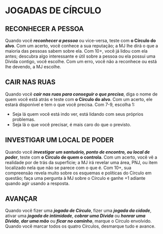 # JOGADAS DE CÍRCULO

## RECONHECER A PESSOA

Quando você ***reconhecer a pessoa*** ou vice-versa, teste com **o Círculo do alvo**. Com um acerto, você conhece a sua reputação; a MJ lhe dirá o que a maioria das pessoas sabem sobre ela. Com 10+, você já lidou com ela antes; descubra algo interessante e útil sobre a pessoa ou ela possui uma Dívida contigo, você escolhe. Com um erro, você não a reconhece ou está lhe devendo, a MJ escolhe.

## CAIR NAS RUAS

Quando você ***cair nas ruas para conseguir o que precisa***, diga o nome de quem você está atrás e teste com **o Círculo do alvo**. Com um acerto, ele estará disponível e tem o que você precisa. Com 7-9, escolha 1:
- Seja lá quem você está indo ver, está lidando com seus próprios problemas.
- Seja lá o que você precisar, é mais caro do que o previsto.

## INVESTIGAR UM LOCAL DE PODER

Quando você ***investigar um santuário, ponto de encontro, ou local de poder***, teste com **o Círculo de quem o controla**. Com um acerto, você vê a realidade por de trás da superfície; a MJ irá revelar uma área, PNJ, ou item localizado nela que não se parece com o que é. Com 10+, sua compreensão revela muito sobre os esquemas e políticas do Círculo em questão; faça uma pergunta à MJ sobre o Círculo e ganhe +1 adiante quando agir usando a resposta.

## AVANÇAR

Quando você fizer uma ***jogada de Círculo***, fizer uma ***jogada da cidade***, ativar uma ***jogada de intimidade***, ***cobrar uma Dívida*** ou ***honrar uma Dívida***, ***dar uma mão*** ou ***ficar no caminho***, marque o Círculo envolvido. Quando você marcar todos os quatro Círculos, desmarque tudo e avance.
